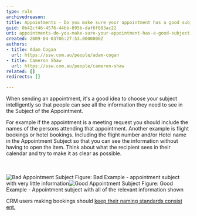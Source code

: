 ```yaml
---
type: rule
archivedreason: 
title: Appointments - Do you make sure your appointment has a good subject?
guid: 0b42cf46-4576-44bb-895b-daf6f883ac22
uri: appointments-do-you-make-sure-your-appointment-has-a-good-subject
created: 2009-04-03T06:27:53.0000000Z
authors:
- title: Adam Cogan
  url: https://ssw.com.au/people/adam-cogan
- title: Cameron Shaw
  url: https://ssw.com.au/people/cameron-shaw
related: []
redirects: []

---
```



<p>​When sending an appointment, it's a good idea to choose your subject intelligently so that people can see all the information they need to see in the Subject of the Appointment.</p><p>​​For example if the appointment is a meeting request you should include the names of the persons attending that appointment. Another example is flight bookings or hotel bookings. Including the flight number and/or Hotel name in the Appointment Subject so that you can see the information without having to open the item. Think about what the recipient sees in their calendar and try to make it as clear as possible.​</p>
<br><excerpt class='endintro'></excerpt><br>
  
<img src="/PublishingImages/ApptSubjectBad_small.jpg" alt="Bad Appointment Subject" class="ms-rteCustom-ImageArea" /> 
<span class="ms-rteCustom-FigureBad">Figure&#58;&#160;Bad Example - appointment subject with very little information</span><img src="/PublishingImages/ApptSubjectGood_small.jpg" alt="Good Appointment Subject" class="ms-rteCustom-ImageArea" /> 
<span class="ms-rteCustom-FigureGood">Figure&#58;&#160;Good Example - Appointment subject with all of the relevant information shown</span> 
<p>CRM u​sers making bookings should <a href="/scheduling-do-you-have-a-consistent-naming-convention-for-your-bookings">keep their naming standards consist​ent.</a>​</p>


